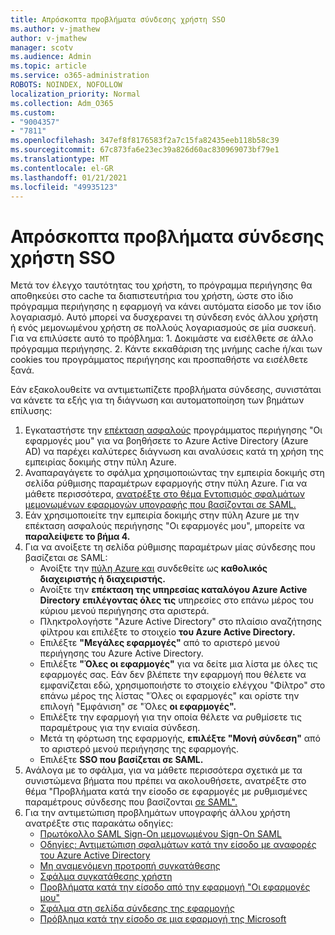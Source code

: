 ```yaml
---
title: Απρόσκοπτα προβλήματα σύνδεσης χρήστη SSO
ms.author: v-jmathew
author: v-jmathew
manager: scotv
ms.audience: Admin
ms.topic: article
ms.service: o365-administration
ROBOTS: NOINDEX, NOFOLLOW
localization_priority: Normal
ms.collection: Adm_O365
ms.custom:
- "9004357"
- "7811"
ms.openlocfilehash: 347ef8f8176583f2a7c15fa82435eeb118b58c39
ms.sourcegitcommit: 67c873fa6e23ec39a826d60ac830969073bf79e1
ms.translationtype: MT
ms.contentlocale: el-GR
ms.lasthandoff: 01/21/2021
ms.locfileid: "49935123"
---
```

# <a name="seamless-sso-user-sign-in-issues"></a>Απρόσκοπτα προβλήματα σύνδεσης χρήστη SSO

Μετά τον έλεγχο ταυτότητας του χρήστη, το πρόγραμμα περιήγησης θα αποθηκεύει στο cache τα διαπιστευτήρια του χρήστη, ώστε στο ίδιο πρόγραμμα περιήγησης η εφαρμογή να κάνει αυτόματα είσοδο με τον ίδιο λογαριασμό. Αυτό μπορεί να δυσχερανει τη σύνδεση ενός άλλου χρήστη ή ενός μεμονωμένου χρήστη σε πολλούς λογαριασμούς σε μία συσκευή. Για να επιλύσετε αυτό το πρόβλημα: 1. Δοκιμάστε να εισέλθετε σε άλλο πρόγραμμα περιήγησης. 2. Κάντε εκκαθάριση της μνήμης cache ή/και των cookies του προγράμματος περιήγησης και προσπαθήστε να εισέλθετε ξανά.

Εάν εξακολουθείτε να αντιμετωπίζετε προβλήματα σύνδεσης, συνιστάται να κάνετε τα εξής για τη διάγνωση και αυτοματοποίηση των βημάτων επίλυσης:

1. Εγκαταστήστε την [επέκταση ασφαλούς](https://docs.microsoft.com/azure/active-directory/manage-apps/access-panel-extension-problem-installing) προγράμματος περιήγησης "Οι εφαρμογές μου" για να βοηθήσετε το Azure Active Directory (Azure AD) να παρέχει καλύτερες διάγνωση και αναλύσεις κατά τη χρήση της εμπειρίας δοκιμής στην πύλη Azure.
2. Αναπαραγάγετε το σφάλμα χρησιμοποιώντας την εμπειρία δοκιμής στη σελίδα ρύθμισης παραμέτρων εφαρμογής στην πύλη Azure. Για να μάθετε περισσότερα, [ανατρέξτε στο θέμα Εντοπισμός σφαλμάτων μεμονωμένων εφαρμογών υπογραφής που βασίζονται σε SAML.](https://docs.microsoft.com/azure/active-directory/azuread-dev/howto-v1-debug-saml-sso-issues)
3. Εάν χρησιμοποιείτε την εμπειρία δοκιμής στην πύλη Azure με την επέκταση ασφαλούς περιήγησης "Οι εφαρμογές μου", μπορείτε να **παραλείψετε το βήμα 4.**
4. Για να ανοίξετε τη σελίδα ρύθμισης παραμέτρων μίας σύνδεσης που βασίζεται σε SAML:
    - Ανοίξτε την [πύλη Azure και](https://portal.azure.com/) συνδεθείτε ως **καθολικός διαχειριστής ή** **διαχειριστής.**
    - Ανοίξτε την **επέκταση της υπηρεσίας καταλόγου Azure Active Directory** **επιλέγοντας όλες τις** υπηρεσίες στο επάνω μέρος του κύριου μενού περιήγησης στα αριστερά.
    - Πληκτρολογήστε "Azure Active Directory" στο πλαίσιο αναζήτησης φίλτρου και επιλέξτε το στοιχείο **του Azure Active Directory.**
    - Επιλέξτε **"Μεγάλες εφαρμογές"** από το αριστερό μενού περιήγησης του Azure Active Directory.
    - Επιλέξτε **"Όλες οι εφαρμογές"** για να δείτε μια λίστα με όλες τις εφαρμογές σας. Εάν δεν βλέπετε την εφαρμογή που θέλετε να  εμφανίζεται εδώ, χρησιμοποιήστε  το στοιχείο ελέγχου  "Φίλτρο" στο επάνω μέρος της λίστας "Όλες οι εφαρμογές" και ορίστε την επιλογή "Εμφάνιση" σε "Όλες **οι εφαρμογές".**
    - Επιλέξτε την εφαρμογή για την οποία θέλετε να ρυθμίσετε τις παραμέτρους για την ενιαία σύνδεση.
    - Μετά τη φόρτωση της εφαρμογής, **επιλέξτε "Μονή σύνδεση"** από το αριστερό μενού περιήγησης της εφαρμογής.
    - Επιλέξτε **SSO που βασίζεται σε SAML.**
5. Ανάλογα με το σφάλμα, για να μάθετε περισσότερα σχετικά με τα συνιστώμενα βήματα που πρέπει να ακολουθήσετε, ανατρέξτε στο θέμα "Προβλήματα κατά την είσοδο σε εφαρμογές με ρυθμισμένες παραμέτρους σύνδεσης που βασίζονται [σε SAML".](https://docs.microsoft.com/azure/active-directory/manage-apps/application-sign-in-problem-federated-sso-gallery#application-not-found-in-directory)
6. Για την αντιμετώπιση προβλημάτων υπογραφής άλλου χρήστη ανατρέξτε στις παρακάτω οδηγίες:
    - [Πρωτόκολλο SAML Sign-On μεμονωμένου Sign-On SAML](https://docs.microsoft.com/azure/active-directory/develop/single-sign-on-saml-protocol)
    - [Οδηγίες: Αντιμετώπιση σφαλμάτων κατά την είσοδο με αναφορές του Azure Active Directory](https://docs.microsoft.com/azure/active-directory/reports-monitoring/howto-troubleshoot-sign-in-errors)
    - [Μη αναμενόμενη προτροπή συγκατάθεσης](https://docs.microsoft.com/azure/active-directory/manage-apps/application-sign-in-unexpected-user-consent-prompt)
    - [Σφάλμα συγκατάθεσης χρήστη](https://docs.microsoft.com/azure/active-directory/manage-apps/application-sign-in-unexpected-user-consent-error)
    - [Προβλήματα κατά την είσοδο από την εφαρμογή "Οι εφαρμογές μου"](https://docs.microsoft.com/azure/active-directory/manage-apps/application-sign-in-other-problem-access-panel)
    - [Σφάλμα στη σελίδα σύνδεσης της εφαρμογής](https://docs.microsoft.com/azure/active-directory/manage-apps/application-sign-in-problem-application-error)
    - [Πρόβλημα κατά την είσοδο σε μια εφαρμογή της Microsoft](https://docs.microsoft.com/azure/active-directory/manage-apps/application-sign-in-problem-first-party-microsoft)
